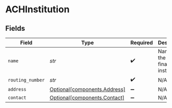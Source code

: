 # ACHInstitution


## Fields

| Field                                                              | Type                                                               | Required                                                           | Description                                                        | Example                                                            |
| ------------------------------------------------------------------ | ------------------------------------------------------------------ | ------------------------------------------------------------------ | ------------------------------------------------------------------ | ------------------------------------------------------------------ |
| `name`                                                             | *str*                                                              | :heavy_check_mark:                                                 | Name of the financial institution.                                 | First Citizens                                                     |
| `routing_number`                                                   | *str*                                                              | :heavy_check_mark:                                                 | N/A                                                                | 123456789                                                          |
| `address`                                                          | [Optional[components.Address]](../../models/components/address.md) | :heavy_minus_sign:                                                 | N/A                                                                |                                                                    |
| `contact`                                                          | [Optional[components.Contact]](../../models/components/contact.md) | :heavy_minus_sign:                                                 | N/A                                                                |                                                                    |